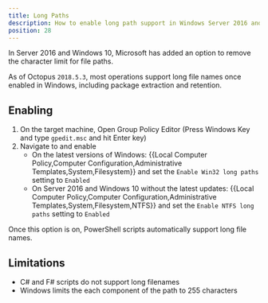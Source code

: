 ```yaml
---
title: Long Paths
description: How to enable long path support in Windows Server 2016 and Windows 10.
position: 28
---
```

In Server 2016 and Windows 10, Microsoft has added an option to remove the character limit for file paths. 

As of Octopus `2018.5.3`, most operations support long file names once enabled in Windows, including package extraction and retention.

## Enabling

1. On the target machine, Open Group Policy Editor (Press Windows Key and type `gpedit.msc` and hit Enter key)
2. Navigate to and enable
    - On the latest versions of Windows: {{Local Computer Policy,Computer Configuration,Administrative Templates,System,Filesystem}} and set the `Enable Win32 long paths` setting to `Enabled`
    - On Server 2016 and Windows 10 without the latest updates: {{Local Computer Policy,Computer Configuration,Administrative Templates,System,Filesystem,NTFS}} and set the `Enable NTFS long paths` setting to `Enabled`

Once this option is on, PowerShell scripts automatically support long file names. 

## Limitations

- C# and F# scripts do not support long filenames
- Windows limits the each component of the path to 255 characters